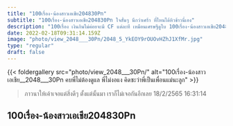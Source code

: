 ```yaml
---
title: "100เรื่อง-น้องสาวเอเชีย204830Pn"
subtitle: "100เรื่อง-น้องสาวเอเชีย204830Pn ใจสั่นๆ นึกว่าเศร้า ที่ไหนได้หิวข้าวนี่เอง"
description: "100เรื่อง เงินกินไม่ค่อยจะมี CF แต่ละที เหมือนเศรษฐีดูไบ 100เรื่อง-น้องสาวเอเชีย204830Pn 18/2/2565 16:31:14"
date: 2022-02-18T09:31:14.159Z
image: "photo/view_2048___30Pn/2048_5_YkEOY9rOUOvHZhJ1XfMr.jpg"
type: "regular"
draft: false
---
```


{{< foldergallery src="photo/view_2048___30Pn/" alt="100เรื่อง-น้องสาวเอเชีย__2048___30Pn คบพี่ไม่ต้องดูแล พี่ไม่งอแง คิดซะว่าพี่เป็นเพื่อนแม่นะลูก" >}}


> ภาวนาให้เค้าเจอแต่สิ่งดีๆ ตั้งแต่นั้นมา เราก็ไม่เจอกันอีกเลย 18/2/2565 16:31:14

## 100เรื่อง-น้องสาวเอเชีย204830Pn
